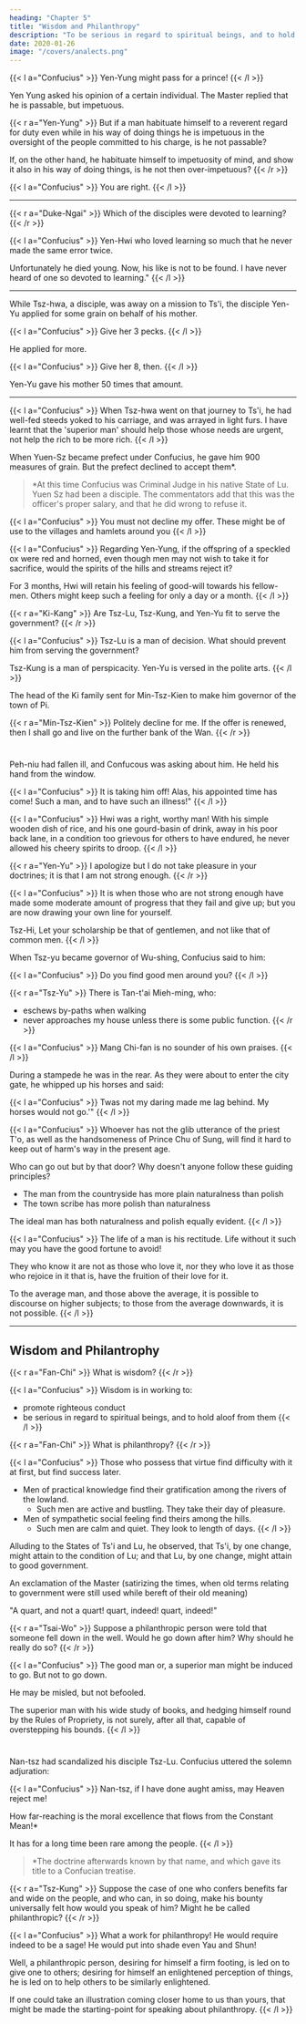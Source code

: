 ```yaml
---
heading: "Chapter 5"
title: "Wisdom and Philanthropy"
description: "To be serious in regard to spiritual beings, and to hold aloof from them, this may be called wisdom"
date: 2020-01-26
image: "/covers/analects.png"
---
```



{{< l a="Confucius" >}}
Yen-Yung might pass for a prince!
{{< /l >}}

Yen Yung asked his opinion of a certain individual. The Master replied that he is passable, but impetuous. 

{{< r a="Yen-Yung" >}}
But if a man habituate himself to a reverent regard for duty even while in his way of doing things he is impetuous in the oversight of the people committed to his charge, is he not passable? 

If, on the other hand, he habituate himself to impetuosity of mind, and show it also in his way of doing things, is he not then over-impetuous?
{{< /r >}}

{{< l a="Confucius" >}}
You are right.
{{< /l >}}

---

{{< r a="Duke-Ngai" >}}
Which of the disciples were devoted to learning?
{{< /r >}}

<!-- it a man whose angry feelings towards any particular person he did not suffer to visit upon another; -->

{{< l a="Confucius" >}}
Yen-Hwi who loved learning so much that he never made the same error twice.

Unfortunately he died young. Now, his like is not to be found. I have never heard of one so devoted to learning." 
{{< /l >}}

---

While Tsz-hwa, a disciple, was away on a mission to Ts'i, the disciple Yen-Yu applied for some grain on behalf of his mother. 


{{< l a="Confucius" >}}
Give her 3 pecks.
{{< /l >}}

He applied for more. 

{{< l a="Confucius" >}}
Give her 8, then.
{{< /l >}}


Yen-Yu gave his mother 50 times that amount. 

---

{{< l a="Confucius" >}}
When Tsz-hwa went on that journey to Ts'i, he had well-fed steeds yoked to his carriage, and was arrayed in light furs. I have learnt that the 'superior man' should help those whose needs are urgent, not help the rich to be more rich.
{{< /l >}}

When Yuen-Sz became prefect under Confucius, he gave him 900 measures of grain. But the prefect declined to accept them*.


> *At this time Confucius was Criminal Judge in his native State of Lu. Yuen Sz had been a disciple. The commentators add that this was the officer's proper salary, and that he did wrong to refuse it.


{{< l a="Confucius" >}}
You must not decline my offer. These might be of use to the villages and hamlets around you
{{< /l >}}

{{< l a="Confucius" >}}
Regarding Yen-Yung, if the offspring of a speckled ox were red and horned, even though men may not wish to take it for sacrifice, would the spirits of the hills and streams reject it?

For 3 months, Hwi will retain his feeling of good-will towards his fellow-men. Others might keep such a feeling for only a day or a month.
{{< /l >}}

{{< r a="Ki-Kang" >}}
Are Tsz-Lu, Tsz-Kung, and Yen-Yu fit to serve the government?
{{< /r >}}

{{< l a="Confucius" >}}
Tsz-Lu is a man of decision. What should prevent him from serving the government?

Tsz-Kung is a man of perspicacity. Yen-Yu is versed in the polite arts. 
{{< /l >}}


The head of the Ki family sent for Min-Tsz-Kien to make him governor of the town of Pi. 

{{< r a="Min-Tsz-Kien" >}}
Politely decline for me. If the offer is renewed, then I shall go and live on the further bank of the Wan.
{{< /r >}}

#

Peh-niu had fallen ill, and Confucous was asking about him. He held his hand from the window. 

{{< l a="Confucius" >}}
It is taking him off! Alas, his appointed time has come! Such a man, and to have such an illness!" 
{{< /l >}}

{{< l a="Confucius" >}}
Hwi was a right, worthy man! With his simple wooden dish of rice, and his one gourd-basin of drink, away in his poor back lane, in a condition too grievous for others to have endured, he never allowed his cheery spirits to droop. 
{{< /l >}}


{{< r a="Yen-Yu" >}}
I apologize but I do not take pleasure in your doctrines; it is that I am not strong enough.
{{< /r >}}

{{< l a="Confucius" >}}
It is when those who are not strong enough have made some moderate amount of progress that they fail and give up; but you are now drawing your own line for yourself.

Tsz-Hi, Let your scholarship be that of gentlemen, and not like that of common men.
{{< /l >}}

When Tsz-yu became governor of Wu-shing, Confucius said to him:

{{< l a="Confucius" >}}
Do you find good men around you?
{{< /l >}}

{{< r a="Tsz-Yu" >}}
There is Tan-t'ai Mieh-ming, who:
- eschews by-paths when walking
- never approaches my house unless there is some public function. 
{{< /r >}}


{{< l a="Confucius" >}}
Mang Chi-fan is no sounder of his own praises. 
{{< /l >}}

During a stampede he was in the rear. As they were about to enter the city gate, he whipped up his horses and said:

{{< l a="Confucius" >}}
Twas not my daring made me lag behind. My horses would not go.'" 
{{< /l >}}

{{< l a="Confucius" >}}
Whoever has not the glib utterance of the priest T'o, as well as the handsomeness of Prince Chu of Sung, will find it hard to keep out of harm's way in the present age. 

Who can go out but by that door? Why doesn't anyone follow these guiding principles? 

- The man from the countryside has more plain naturalness than polish
- The town scribe has more polish than naturalness

The ideal man has both naturalness and polish equally evident. 
{{< /l >}}

{{< l a="Confucius" >}}
The life of a man is his rectitude. Life without it such may you have the good fortune to avoid! 

They who know it are not as those who love it, nor they who love it as those who rejoice in it that is, have the fruition of their love for it.

To the average man, and those above the average, it is possible to discourse on higher subjects; to those from the average downwards, it is not possible. 
{{< /l >}}

---

## Wisdom and Philantrophy

{{< r a="Fan-Chi" >}}
What is wisdom?
{{< /r >}}

{{< l a="Confucius" >}}
Wisdom is in working to:
- promote righteous conduct
- be serious in regard to spiritual beings, and to hold aloof from them
{{< /l >}}

{{< r a="Fan-Chi" >}}
What is philanthropy?
{{< /r >}}

{{< l a="Confucius" >}}
Those who possess that virtue find difficulty with it at first, but find success later.

- Men of practical knowledge find their gratification among the rivers of the lowland.
  - Such men are active and bustling. They take their day of pleasure.
- Men of sympathetic social feeling find theirs among the hills. 
  - Such men are calm and quiet. They look to length of days.
{{< /l >}}


Alluding to the States of Ts'i and Lu, he observed, that Ts'i, by one change, might attain to the condition of Lu; and that Lu, by one change, might attain to good government. 

An exclamation of the Master (satirizing the times, when old terms relating to government were still used while bereft of their old meaning)

"A quart, and not a quart! quart, indeed! quart, indeed!" 

<!-- Tsai-Wo, a disciple, put a query.  -->

{{< r a="Tsai-Wo" >}}
Suppose a philanthropic person were told that someone fell down in the well. Would he go down after him? Why should he really do so?
{{< /r >}}

{{< l a="Confucius" >}}
The good man or, a superior man might be induced to go. But not to go down. 

He may be misled, but not befooled.

The superior man with his wide study of books, and hedging himself round by the Rules of Propriety, is not surely, after all that, capable of overstepping his bounds.
{{< /l >}}

# 

Nan-tsz had scandalized his disciple Tsz-Lu. Confucius uttered the solemn adjuration:

{{< l a="Confucius" >}}
Nan-tsz, if I have done aught amiss, may Heaven reject me!

How far-reaching is the moral excellence that flows from the Constant Mean!*

It has for a long time been rare among the people.
{{< /l >}}

> *The doctrine afterwards known by that name, and which gave its title to a Confucian treatise.


{{< r a="Tsz-Kung" >}}
Suppose the case of one who confers benefits far and wide on the people, and who can, in so doing, make his bounty universally felt how would you speak of him? Might he be called philanthropic?
{{< /r >}}

{{< l a="Confucius" >}}
What a work for philanthropy! He would require indeed to be a sage! He would put into shade even Yau and Shun! 

Well, a philanthropic person, desiring for himself a firm footing, is led on to give one to others; desiring for himself an enlightened perception of things, he is led on to help others to be similarly enlightened. 

If one could take an illustration coming closer home to us than yours, that might be made the starting-point for speaking about philanthropy.
{{< /l >}}
